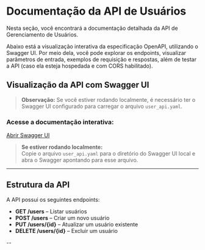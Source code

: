 # Documentação da API de Usuários

Nesta seção, você encontrará a documentação detalhada da API de Gerenciamento de Usuários.

Abaixo está a visualização interativa da especificação OpenAPI, utilizando o Swagger UI. Por meio dela, você pode explorar os endpoints, visualizar parâmetros de entrada, exemplos de requisição e respostas, além de testar a API (caso ela esteja hospedada e com CORS habilitado).

## Visualização da API com Swagger UI

> **Observação:** Se você estiver rodando localmente, é necessário ter o Swagger UI configurado para carregar o arquivo `user_api.yaml`.

### Acesse a documentação interativa:

[ Abrir Swagger UI](https://petstore.swagger.io/?url=https://raw.githubusercontent.com/seu_usuario/seu_repo/main/openapi/user_api.yaml)

> **Se estiver rodando localmente:**  
Copie o arquivo `user_api.yaml` para o diretório do Swagger UI local e abra o Swagger apontando para esse arquivo.

---

## Estrutura da API

A API possui os seguintes endpoints:

- **GET /users** – Listar usuários
- **POST /users** – Criar um novo usuário
- **PUT /users/{id}** – Atualizar um usuário existente
- **DELETE /users/{id}** – Excluir um usuário

--
